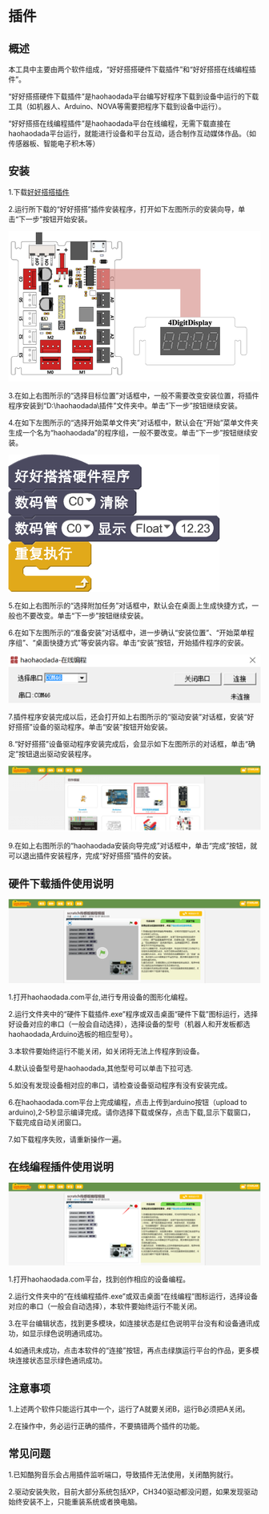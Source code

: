 # 插件
 

## 概述
本工具中主要由两个软件组成，“好好搭搭硬件下载插件”和“好好搭搭在线编程插件”。

“好好搭搭硬件下载插件”是haohaodada平台编写好程序下载到设备中运行的下载工具（如机器人、Arduino、NOVA等需要把程序下载到设备中运行）。

“好好搭搭在线编程插件”是haohaodada平台在线编程，无需下载直接在haohaodada平台运行，就能进行设备和平台互动，适合制作互动媒体作品。（如传感器板、智能电子积木等）


## 安装
1.下载[好好搭搭插件](http://www.haohaodada.com/haohaodada_setup.exe)

2.运行所下载的“好好搭搭”插件安装程序，打开如下左图所示的安装向导，单击“下一步”按钮开始安装。

![](../.gitbook/assets/01.png)

3.在如上右图所示的“选择目标位置”对话框中，一般不需要改变安装位置，将插件程序安装到“D:\haohaodada\插件”文件夹中。单击“下一步”按钮继续安装。

4.在如下左图所示的“选择开始菜单文件夹”对话框中，默认会在“开始”菜单文件夹生成一个名为“haohaodada”的程序组，一般不要改变。单击“下一步”按钮继续安装。

![](../.gitbook/assets/02.png)

5.在如上右图所示的“选择附加任务”对话框中，默认会在桌面上生成快捷方式，一般也不要改变。单击“下一步”按钮继续安装。

6.在如下左图所示的“准备安装”对话框中，进一步确认“安装位置”、“开始菜单程序组”、“桌面快捷方式”等安装内容。单击“安装”按钮，开始插件程序的安装。

![](../.gitbook/assets/03.png)

7.插件程序安装完成以后，还会打开如上右图所示的“驱动安装”对话框，安装“好好搭搭”设备的驱动程序。单击“安装”按钮开始安装。

8.“好好搭搭”设备驱动程序安装完成后，会显示如下左图所示的对话框，单击“确定”按钮退出驱动安装程序。

![](../.gitbook/assets/04.png)

9.在如上右图所示的“haohaodada安装向导完成”对话框中，单击“完成”按钮，就可以退出插件安装程序，完成“好好搭搭”插件的安装。


## 硬件下载插件使用说明

![](../.gitbook/assets/05.png)

1.打开haohaodada.com平台,进行专用设备的图形化编程。

2.运行文件夹中的“硬件下载插件.exe”程序或双击桌面“硬件下载”图标运行，选择好设备对应的串口（一般会自动选择），选择设备的型号（机器人和开发板都选haohaodada,Arduino选板的相应型号）。

3.本软件要始终运行不能关闭，如关闭将无法上传程序到设备。

4.默认设备型号是haohaodada,其他型号可以单击下拉可选.

5.如没有发现设备相对应的串口，请检查设备驱动程序有没有安装完成。

6.在haohaodada.com平台上完成编程，点击上传到arduino按钮（upload to arduino),2-5秒显示编译完成。请你选择下载或保存，点击下载,显示下载窗口，下载完成自动关闭窗口。

7.如下载程序失败，请重新操作一遍。



## 在线编程插件使用说明

![](../.gitbook/assets/06.png)

1.打开haohaodada.com平台，找到创作相应的设备编程。

2.运行文件夹中的“在线编程插件.exe”或双击桌面“在线编程”图标运行，选择设备对应的串口（一般会自动选择），本软件要始终运行不能关闭。

3.在平台编辑状态，找到更多模块，如连接状态是红色说明平台没有和设备通讯成功，如显示绿色说明通讯成功。

4.如通讯未成功，点击本软件的“连接”按钮，再点击绿旗运行平台的作品，更多模块连接状态显示绿色通讯成功。



## 注意事项

1.上述两个软件只能运行其中一个，运行了A就要关闭B，运行B必须把A关闭。

2.在操作中，务必运行正确的插件，不要搞错两个插件的功能。

## 常见问题

1.已知酷狗音乐会占用插件监听端口，导致插件无法使用，关闭酷狗就行。

2.驱动安装失败，目前大部分系统包括XP，CH340驱动都没问题，如果发现驱动始终安装不上，只能重装系统或者换电脑。
